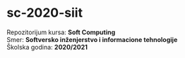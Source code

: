 # sc-2020-siit

Repozitorijum kursa: **Soft Computing**  
Smer: **Softversko inženjerstvo i informacione tehnologije**  
Školska godina: **2020/2021**  
